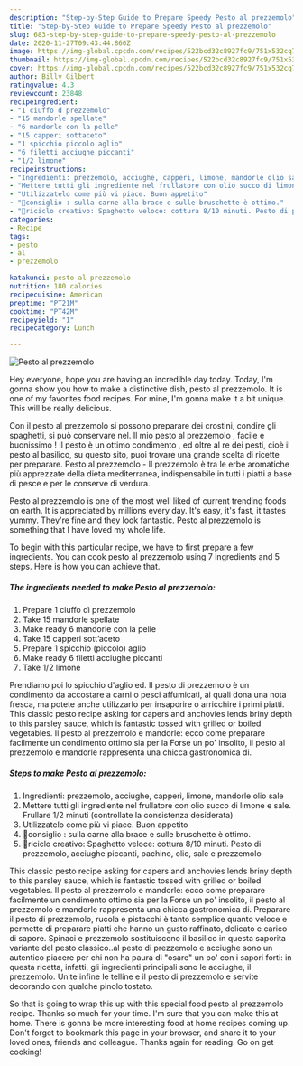 ```yaml
---
description: "Step-by-Step Guide to Prepare Speedy Pesto al prezzemolo"
title: "Step-by-Step Guide to Prepare Speedy Pesto al prezzemolo"
slug: 683-step-by-step-guide-to-prepare-speedy-pesto-al-prezzemolo
date: 2020-11-27T09:43:44.860Z
image: https://img-global.cpcdn.com/recipes/522bcd32c8927fc9/751x532cq70/pesto-al-prezzemolo-recipe-main-photo.jpg
thumbnail: https://img-global.cpcdn.com/recipes/522bcd32c8927fc9/751x532cq70/pesto-al-prezzemolo-recipe-main-photo.jpg
cover: https://img-global.cpcdn.com/recipes/522bcd32c8927fc9/751x532cq70/pesto-al-prezzemolo-recipe-main-photo.jpg
author: Billy Gilbert
ratingvalue: 4.3
reviewcount: 23848
recipeingredient:
- "1 ciuffo d prezzemolo"
- "15 mandorle spellate"
- "6 mandorle con la pelle"
- "15 capperi sottaceto"
- "1 spicchio piccolo aglio"
- "6 filetti acciughe piccanti"
- "1/2 limone"
recipeinstructions:
- "Ingredienti: prezzemolo, acciughe, capperi, limone, mandorle olio sale"
- "Mettere tutti gli ingrediente nel frullatore con olio succo di limone e sale. Frullare 1/2 minuti (controllate la consistenza desiderata)"
- "Utilizzatelo come più vi piace. Buon appetito"
- "📌consiglio : sulla carne alla brace e sulle bruschette è ottimo."
- "📌riciclo creativo: Spaghetto veloce: cottura 8/10 minuti. Pesto di prezzemolo, acciughe piccanti, pachino, olio, sale e prezzemolo"
categories:
- Recipe
tags:
- pesto
- al
- prezzemolo

katakunci: pesto al prezzemolo 
nutrition: 180 calories
recipecuisine: American
preptime: "PT21M"
cooktime: "PT42M"
recipeyield: "1"
recipecategory: Lunch

---
```



![Pesto al prezzemolo](https://img-global.cpcdn.com/recipes/522bcd32c8927fc9/751x532cq70/pesto-al-prezzemolo-recipe-main-photo.jpg)

Hey everyone, hope you are having an incredible day today. Today, I'm gonna show you how to make a distinctive dish, pesto al prezzemolo. It is one of my favorites food recipes. For mine, I'm gonna make it a bit unique. This will be really delicious.

Con il pesto al prezzemolo si possono preparare dei crostini, condire gli spaghetti, si può conservare nel. Il mio pesto al prezzemolo , facile e buonissimo ! Il pesto è un ottimo condimento , ed oltre al re dei pesti, cioè il pesto al basilico, su questo sito, puoi trovare una grande scelta di ricette per preparare. Pesto al prezzemolo - Il prezzemolo è tra le erbe aromatiche più apprezzate della dieta mediterranea, indispensabile in tutti i piatti a base di pesce e per le conserve di verdura.

Pesto al prezzemolo is one of the most well liked of current trending foods on earth. It is appreciated by millions every day. It's easy, it's fast, it tastes yummy. They're fine and they look fantastic. Pesto al prezzemolo is something that I have loved my whole life.


To begin with this particular recipe, we have to first prepare a few ingredients. You can cook pesto al prezzemolo using 7 ingredients and 5 steps. Here is how you can achieve that.

<!--inarticleads1-->

##### The ingredients needed to make Pesto al prezzemolo:

1. Prepare 1 ciuffo dì prezzemolo
1. Take 15 mandorle spellate
1. Make ready 6 mandorle con la pelle
1. Take 15 capperi sott’aceto
1. Prepare 1 spicchio (piccolo) aglio
1. Make ready 6 filetti acciughe piccanti
1. Take 1/2 limone


Prendiamo poi lo spicchio d&#39;aglio ed. Il pesto di prezzemolo è un condimento da accostare a carni o pesci affumicati, ai quali dona una nota fresca, ma potete anche utilizzarlo per insaporire o arricchire i primi piatti. This classic pesto recipe asking for capers and anchovies lends briny depth to this parsley sauce, which is fantastic tossed with grilled or boiled vegetables. Il pesto al prezzemolo e mandorle: ecco come preparare facilmente un condimento ottimo sia per la Forse un po&#39; insolito, il pesto al prezzemolo e mandorle rappresenta una chicca gastronomica di. 

<!--inarticleads2-->

##### Steps to make Pesto al prezzemolo:

1. Ingredienti: prezzemolo, acciughe, capperi, limone, mandorle olio sale
1. Mettere tutti gli ingrediente nel frullatore con olio succo di limone e sale. Frullare 1/2 minuti (controllate la consistenza desiderata)
1. Utilizzatelo come più vi piace. Buon appetito
1. 📌consiglio : sulla carne alla brace e sulle bruschette è ottimo.
1. 📌riciclo creativo: Spaghetto veloce: cottura 8/10 minuti. Pesto di prezzemolo, acciughe piccanti, pachino, olio, sale e prezzemolo


This classic pesto recipe asking for capers and anchovies lends briny depth to this parsley sauce, which is fantastic tossed with grilled or boiled vegetables. Il pesto al prezzemolo e mandorle: ecco come preparare facilmente un condimento ottimo sia per la Forse un po&#39; insolito, il pesto al prezzemolo e mandorle rappresenta una chicca gastronomica di. Preparare il pesto di prezzemolo, rucola e pistacchi è tanto semplice quanto veloce e permette di preparare piatti che hanno un gusto raffinato, delicato e carico di sapore. Spinaci e prezzemolo sostituiscono il basilico in questa saporita variante del pesto classico..al pesto di prezzemolo e acciughe sono un autentico piacere per chi non ha paura di &#34;osare&#34; un po&#39; con i sapori forti: in questa ricetta, infatti, gli ingredienti principali sono le acciughe, il prezzemolo. Unite infine le telline e il pesto di prezzemolo e servite decorando con qualche pinolo tostato. 

So that is going to wrap this up with this special food pesto al prezzemolo recipe. Thanks so much for your time. I'm sure that you can make this at home. There is gonna be more interesting food at home recipes coming up. Don't forget to bookmark this page in your browser, and share it to your loved ones, friends and colleague. Thanks again for reading. Go on get cooking!
